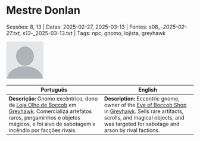 
# Mestre Donlan

Sessões: 8, 13 | Datas: 2025-02-27, 2025-03-13 | Fontes: s08_-_2025-02-27.txt, s13_-_2025-03-13.txt | Tags: npc, gnomo, lojista, greyhawk

![Mestre Donlan](docs/dm/-/npc/blank.png)

| Português | English |
|-----------|---------|
| **Descrição:** Gnomo excêntrico, dono da [Loja Olho de Boccob](loja_olho_de_boccob.md) em [Greyhawk](docs/dm/-/locations/cidade_de_greyhawk.md). Comercializa artefatos raros, pergaminhos e objetos mágicos, e foi alvo de sabotagem e incêndio por facções rivais. | **Description:** Eccentric gnome, owner of the [Eye of Boccob Shop](loja_olho_de_boccob.md) in [Greyhawk](docs/dm/-/locations/cidade_de_greyhawk.md). Sells rare artifacts, scrolls, and magical objects, and was targeted for sabotage and arson by rival factions. |

